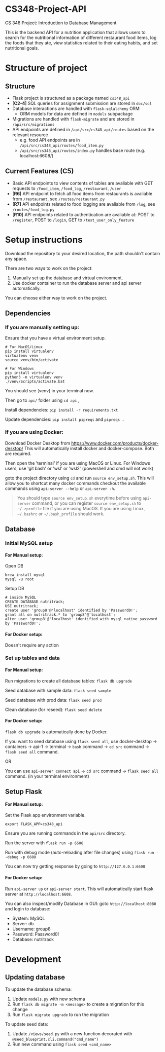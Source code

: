 # CS348-Project-API

CS 348 Project: Introduction to Database Management

This is the backend API for a nutrition application that allows users to search for the nutritional information of different restaurant food items, log the foods that they ate, view statistics related to their eating habits, and set nutritional goals.

# Structure of project

## Structure

- Flask project is structured as a package named `cs348_api`
- **[C2-4]** SQL queries for assignment submission are stored in `doc/sql`
- Database interactions are handled with `flask-sqlalchemy` ORM
  - ORM models for data are defined in `models` subpackage
- Migrations are handled with `flask-migrate` and are stored in `/api/src/migrations`
- API endpoints are defined in `/api/src/cs348_api/routes` based on the relevant resource
  - e.g. food API endpoints are in `/api/src/cs348_api/routes/food_item.py`
  - `/api/src/cs348_api/routes/index.py` handles base route (e.g. localhost:6608/)

## Current Features (C5)

- Basic API endpoints to view contents of tables are avaliable with GET requests to `/food_item`, `/food_log`, `/restaurant`, `/user`
- **[R6]** API endpoint to fetch all food items from restaurants is avaliable from `/restaurant`, see `/routes/restaurant.py`
- **[R7]** API endpoints related to food logging are avaliable from `/log`, see `/routes/food_log.py`
- **[R10]** API endpoints related to authentication are avaliable at: POST to `/register`, POST to `/login`, GET to `/test_user_only_feature`

# Setup instructions

Download the repository to your desired location, the path shouldn't contain any space.

There are two ways to work on the project:

1. Manually set up the database and virtual environment.
2. Use docker container to run the database server and api server automatically.

You can choose either way to work on the project.

## Dependencies

### If you are manually setting up:

Ensure that you have a virtual environment setup.

```
# For MacOS/Linux
pip install virtualenv
virtualenv venv
source venv/bin/activate
```

```
# For Windows
pip install virtualenv
python3 -m virtualenv venv
./venv/Scripts/activate.bat
```

You should see (venv) in your terminal now.

Then go to `api/` folder using `cd api` ,

Install dependencies: `pip install -r requirements.txt`

Update dependencies: `pip install pipreqs` and `pipreqs .`

### If you are using Docker:

Download Docker Desktop from https://www.docker.com/products/docker-desktop/
This will automatically install docker and docker-compose. Both are required.

Then open the 'terminal' if you are using MacOS or Linux.
For Windows users, use 'git bash' or 'wsl' or 'wsl2' (powershell and cmd will not work)

goto the project directory using `cd` and run `source env_setup.sh`. This will allow you to shortcut many docker commands
checkout the available commands using `api-server --help` or `api-server -h`.

> You should type `source env_setup.sh` everytime before using `api-server` command, or you can register `source env_setup.sh` to `~/.zprofile` file if you are using MacOS. If you are using Linux, `~/.bashrc` or `~/.bash_profile` should work.

## Database

### Initial MySQL setup

#### **For Manual setup:**

Open DB

```
brew install mysql
mysql -u root
```

Setup DB

```
# inside MySQL
CREATE DATABASE nutritrack;
USE nutritrack;
create user 'group8'@'localhost' identified by 'Password0!';
grant all on nutritrack.* to 'group8'@'localhost';
alter user 'group8'@'localhost' identified with mysql_native_password by 'Password0!';
```

#### **For Docker setup:**

Doesn't require any action

### Set up tables and data

#### **For Manual setup:**

Run migrations to create all database tables: `flask db upgrade`

Seed database with sample data: `flask seed sample`

Seed database with prod data: `flask seed prod`

Clean database (for reseed): `flask seed delete`

#### **For Docker setup:**

`flask db upgrade` is automatically done by Docker.

If you want to seed database using `flask seed all`, use docker-desktop -> containers -> api-1 -> terminal -> `bash` command -> `cd src` command -> `flask seed all` command.

OR

You can use `api-server connect api` -> `cd src` command -> `flask seed all` command. (in your terminal environment)

## Setup Flask

#### **For Manual setup:**

Set the Flask app environment variable.

`export FLASK_APP=cs348_api`

Ensure you are running commands in the `api/src` directory.

Run the server with `flask run -p 6608`

Run with debug mode (auto-reloading after file changes) using `flask run --debug -p 6608`

You can now try getting response by going to `http://127.0.0.1:6608`

#### **For Docker setup:**

Run `api-server up` or `api-server start`. This will automatically start flask server at `http://localhost:6608`.

You can also inspect/modify Database in GUI: goto `http://localhost:8080` and login to database:

- System: MySQL
- Server: db
- Username: group8
- Password: Password0!
- Database: nutritrack

# Development

## Updating database

To update the database schema:

1. Update `models.py` with new schema
2. Run `flask db migrate -m <message>` to create a migration for this change
3. Run `flask migrate upgrade` to run the migration

To update seed data:

1. Update `/views/seed.py` with a new function decorated with `@seed_blueprint.cli.command("cmd_name")`
2. Run new command using `flask seed <cmd_name>`
